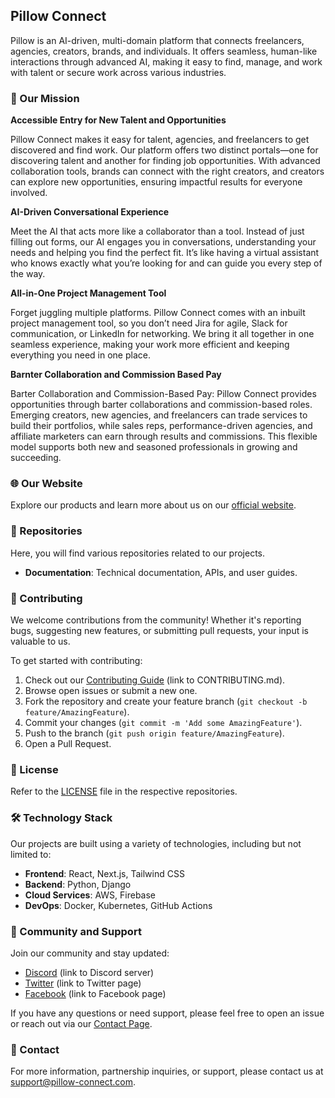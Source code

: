 ## Pillow Connect

Pillow is an AI-driven, multi-domain platform that connects freelancers, agencies, creators, brands, and individuals. It offers seamless, human-like interactions through advanced AI, making it easy to find, manage, and work with talent or secure work across various industries.

### 🌟 Our Mission

**Accessible Entry for New Talent and Opportunities**

Pillow Connect makes it easy for talent, agencies, and freelancers to get discovered and find work. Our platform offers two distinct portals—one for discovering talent and another for finding job opportunities. With advanced collaboration tools, brands can connect with the right creators, and creators can explore new opportunities, ensuring impactful results for everyone involved.

**AI-Driven Conversational Experience**

Meet the AI that acts more like a collaborator than a tool. Instead of just filling out forms, our AI engages you in conversations, understanding your needs and helping you find the perfect fit. It’s like having a virtual assistant who knows exactly what you’re looking for and can guide you every step of the way.

**All-in-One Project Management Tool**

Forget juggling multiple platforms. Pillow Connect comes with an inbuilt project management tool, so you don’t need Jira for agile, Slack for communication, or LinkedIn for networking. We bring it all together in one seamless experience, making your work more efficient and keeping everything you need in one place.

**Barnter Collaboration and Commission Based Pay**

Barter Collaboration and Commission-Based Pay: Pillow Connect provides opportunities through barter collaborations and commission-based roles. Emerging creators, new agencies, and freelancers can trade services to build their portfolios, while sales reps, performance-driven agencies, and affiliate marketers can earn through results and commissions. This flexible model supports both new and seasoned professionals in growing and succeeding.

### 🌐 Our Website

Explore our products and learn more about us on our [official website](https://pillow-connect.com/).

### 📂 Repositories

Here, you will find various repositories related to our projects.
- **Documentation**: Technical documentation, APIs, and user guides.

### 🤝 Contributing

We welcome contributions from the community! Whether it's reporting bugs, suggesting new features, or submitting pull requests, your input is valuable to us.

To get started with contributing:
1. Check out our [Contributing Guide](#) (link to CONTRIBUTING.md).
2. Browse open issues or submit a new one.
3. Fork the repository and create your feature branch (`git checkout -b feature/AmazingFeature`).
4. Commit your changes (`git commit -m 'Add some AmazingFeature'`).
5. Push to the branch (`git push origin feature/AmazingFeature`).
6. Open a Pull Request.

### 📄 License

Refer to the [LICENSE](#) file in the respective repositories.

### 🛠️ Technology Stack

Our projects are built using a variety of technologies, including but not limited to:

- **Frontend**: React, Next.js, Tailwind CSS
- **Backend**: Python, Django
- **Cloud Services**: AWS, Firebase
- **DevOps**: Docker, Kubernetes, GitHub Actions

### 💬 Community and Support

Join our community and stay updated:

- [Discord](#) (link to Discord server)
- [Twitter](#) (link to Twitter page)
- [Facebook](#) (link to Facebook page)

If you have any questions or need support, please feel free to open an issue or reach out via our [Contact Page](https://pillow-connect.com/contact).

### 📧 Contact

For more information, partnership inquiries, or support, please contact us at [support@pillow-connect.com](mailto:systems@pillow-connect.com).
